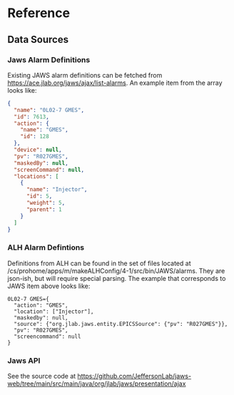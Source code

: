 
# Reference

## Data Sources

### Jaws Alarm Definitions

Existing JAWS alarm definitions can be fetched from https://ace.jlab.org/jaws/ajax/list-alarms.
An example item from the array looks like:

```json
{
  "name": "0L02-7 GMES",
  "id": 7613,
  "action": {
    "name": "GMES",
    "id": 128
  },
  "device": null,
  "pv": "R027GMES",
  "maskedBy": null,
  "screenCommand": null,
  "locations": [
    {
      "name": "Injector",
      "id": 5,
      "weight": 5,
      "parent": 1
    }
  ]
}
```

### ALH Alarm Defintions

Definitions from ALH can be found in the set of files located at /cs/prohome/apps/m/makeALHConfig/4-1/src/bin/JAWS/alarms.
They are json-ish, but will require special parsing. The example that corresponds to JAWS item above looks like:

```text
0L02-7 GMES={
  "action": "GMES", 
  "location": ["Injector"], 
  "maskedby": null, 
  "source": {"org.jlab.jaws.entity.EPICSSource": {"pv": "R027GMES"}},
  "pv": "R027GMES",
  "screencommand": null
}
```

### Jaws API

See the source code at https://github.com/JeffersonLab/jaws-web/tree/main/src/main/java/org/jlab/jaws/presentation/ajax


